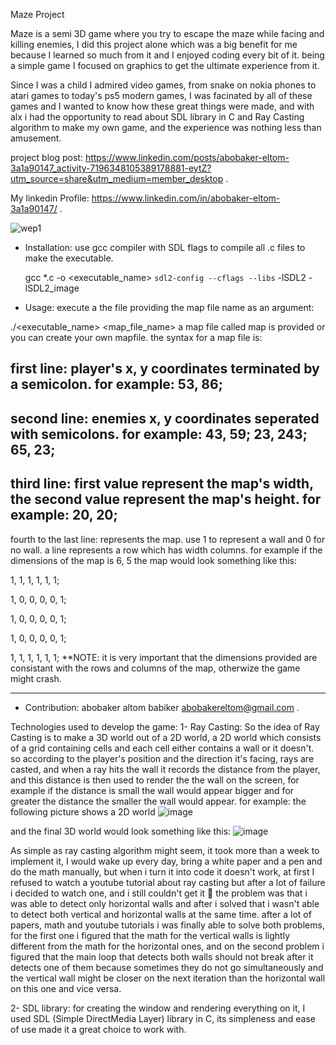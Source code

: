 Maze Project

Maze is a semi 3D game where you try to escape the maze
while facing and killing enemies, I did this project alone
which was a big benefit for me because I learned so much
from it and I enjoyed coding every bit of it. being a simple
game I focused on graphics to get the ultimate experience 
from it.

Since I was a child I admired video games, from snake on nokia phones to atari games to today's ps5 modern games, I was facinated by all of these games and I wanted to know how these great things were made, and with alx i had the opportunity to read about SDL library in C and Ray Casting algorithm to make my own game, and the experience was nothing less than amusement.

project blog post: https://www.linkedin.com/posts/abobaker-eltom-3a1a90147_activity-7196348105389178881-eytZ?utm_source=share&utm_medium=member_desktop .

My linkedin Profile:  https://www.linkedin.com/in/abobaker-eltom-3a1a90147/ .


![wep1](https://github.com/bakka22/maze/assets/135711566/257628d2-c656-4924-b186-e295370b2e04)



* Installation:
	use gcc compiler with SDL flags to compile all .c files to make the executable.

	gcc *.c -o <executable_name> `sdl2-config --cflags --libs` -lSDL2 -lSDL2_image 

* Usage:
	execute a the file providing the map file name as an argument:

./<executable_name> <map_file_name>
a map file called map is provided or you can create your own mapfile.
the syntax for a map file is:

first line:
player's x, y coordinates terminated by a semicolon.
for example:
53, 86;
-------
second line:
enemies x, y coordinates seperated with semicolons.
for example:
43, 59; 23, 243; 65, 23;
-------
third line:
first value represent the map's width, the second value represent the map's height.
for example:
20, 20;
-------
fourth to the last line:
represents the map.
use 1 to represent a wall and 0 for no wall.
a line represents a row which has width columns.
for example if the dimensions of the map is 6, 5 the map would look something like this:

1, 1, 1, 1, 1, 1;

1, 0, 0, 0, 0, 1;

1, 0, 0, 0, 0, 1;

1, 0, 0, 0, 0, 1;

1, 1, 1, 1, 1, 1;
**NOTE: it is very important that the dimensions provided are consistant
with the rows and columns of the map, otherwize the game might crash.

-------------------------------------------------

* Contribution:
abobaker altom babiker <abobakereltom@gmail.com> .

Technologies used to develop the game:
1- Ray Casting:
So the idea of Ray Casting is to make a 3D world out of a 2D world, a 2D world which consists of a grid containing cells and each cell either contains a wall or it doesn't.
so according to the player's position and the direction it's facing, rays are casted, and when a ray hits the wall it records the distance from the player, and this distance is then used to render the the wall on the screen, for example if the distance is small the wall would appear bigger and for greater the distance the smaller the wall would appear.
for example: the following picture shows a 2D world
![image](https://github.com/bakka22/maze/assets/135711566/8a78f113-7be9-49c6-9e51-76a6580ad878)

and the final 3D world would look something like this:
![image](https://github.com/bakka22/maze/assets/135711566/26a7d025-3231-4f6d-b979-998880eaa3e0)

As simple as ray casting algorithm might seem, it took more than a week to implement it, I would wake up every day, bring a white paper and a pen and do the math manually, but when i turn it into code it doesn't work, at first I refused to watch a youtube tutorial about ray casting but after a lot of failure i decided to watch one, and i still couldn't get it 🤣
the problem was that i was able to detect only horizontal walls and after i solved that i wasn't able to detect both vertical and horizontal walls at the same time.
after a lot of papers, math and youtube tutorials i was finally able to solve both problems, for the first one i figured that the math for the vertical walls is lightly different from the math for the horizontal ones, and on the second problem i figured that the main loop that detects both walls should not break after it detects one of them because sometimes they do not go simultaneously and the vertical wall might be closer on the next iteration than the horizontal wall on this one and vice versa.

2- SDL library:
for creating the window and rendering everything on it, I used SDL (Simple DirectMedia Layer) library in C, its simpleness and ease of use made it a great choice to work with.



